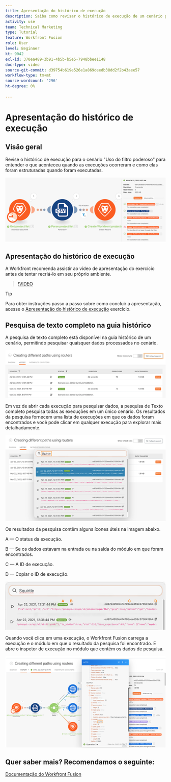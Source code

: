 ```yaml
---
title: Apresentação do histórico de execução
description: Saiba como revisar o histórico de execução de um cenário para entender o que aconteceu quando na [!DNL Adobe Workfront Fusion].
activity: use
team: Technical Marketing
type: Tutorial
feature: Workfront Fusion
role: User
level: Beginner
kt: 9042
exl-id: 370ea489-3b91-4b5b-b5e5-7948bbee1148
doc-type: video
source-git-commit: d39754b619e526e1a869deedb38dd2f2b43aee57
workflow-type: tm+mt
source-wordcount: '296'
ht-degree: 0%

---
```


# Apresentação do histórico de execução

## Visão geral

Revise o histórico de execução para o cenário &quot;Uso do filtro poderoso&quot; para entender o que aconteceu quando as execuções ocorreram e como elas foram estruturadas quando foram executadas.

![Uma imagem do histórico de execução em um cenário do Fusion](assets/execution-history-and-scheduling-1.png)

## Apresentação do histórico de execução

A Workfront recomenda assistir ao vídeo de apresentação do exercício antes de tentar recriá-lo em seu próprio ambiente.

>[!VIDEO](https://video.tv.adobe.com/v/335283/?quality=12)

>[!TIP]
>
>Para obter instruções passo a passo sobre como concluir a apresentação, acesse o [Apresentação do histórico de execução](https://experienceleague.adobe.com/docs/workfront-learn/tutorials-workfront/fusion/exercises/execution-history.html?lang=en) exercício.

## Pesquisa de texto completo na guia histórico

A pesquisa de texto completo está disponível na guia histórico de um cenário, permitindo pesquisar quaisquer dados processados no cenário.

![Uma imagem da pesquisa do histórico de execução](assets/execution-history-and-scheduling-2.png)

Em vez de abrir cada execução para pesquisar dados, a pesquisa de Texto completo pesquisa todas as execuções em um único cenário. Os resultados da pesquisa fornecem uma lista de execuções em que os dados foram encontrados e você pode clicar em qualquer execução para explorar mais detalhadamente.

![Uma imagem de uma pesquisa do histórico de execução](assets/execution-history-and-scheduling-3.png)

Os resultados da pesquisa contêm alguns ícones úteis na imagem abaixo.

A — O status da execução.

B — Se os dados estavam na entrada ou na saída do módulo em que foram encontrados.

C — A ID de execução.

D — Copiar o ID de execução.

![Uma imagem de resultados de pesquisa do histórico de execução](assets/execution-history-and-scheduling-4.png)

Quando você clica em uma execução, o Workfront Fusion carrega a execução e o módulo em que o resultado da pesquisa foi encontrado. E abre o inspetor de execução no módulo que contém os dados de pesquisa.

![Uma imagem de links de histórico de execução](assets/execution-history-and-scheduling-5.png)


## Quer saber mais? Recomendamos o seguinte:

[Documentação do Workfront Fusion](https://experienceleague.adobe.com/docs/workfront/using/adobe-workfront-fusion/workfront-fusion-2.html?lang=en)
